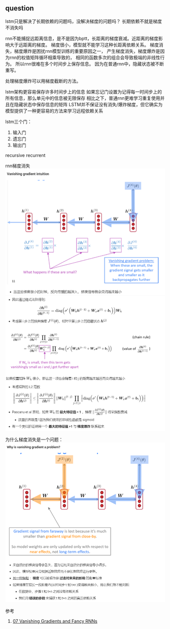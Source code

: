 ## question
lstm只是解决了长期依赖的问题吗，没解决梯度的问题吗？
长期依赖不就是梯度不消失吗

rnn不能捕捉远距离信息，是不是因为bptt，长距离的梯度衰减。近距离的梯度影响大于远距离的梯度。
梯度很小，模型就不能学习这种长距离依赖关系。
梯度消失，梯度爆炸是困扰rnn模型训练的重要原因之一，
产生梯度消失，梯度爆炸是因为rnn的权值矩阵循环相乘导致的，
相同的函数多次的组合会导致极端的非线性行为。
所以rnn很难在多个时间步上保存信息。
因为在普通rnn中，隐藏状态被不断重写。

处理梯度爆炸可以用梯度截断的方法。

lstm架构更容易保存许多时间步上的信息
如果忘记门设置为记得每一时间步上的所有信息，那么单元中的信息被无限保存
相比之下，普通rnn更难学习重复使用并且在隐藏状态中保存信息的矩阵
LSTM并不保证没有消失/爆炸梯度，但它确实为模型提供了一种更容易的方法来学习远程依赖关系





lstm三个门：
1. 输入门
2. 遗忘门
3. 输出门

recursive recurrent

rnn梯度消失
![图 1](images/97f28e85df4beacbd4ea97afd8003942327886637e9ce055a308a0372e639f6a.png)  
![图 2](images/c4972f5c4fe47612cc98def15ea861d99d3b44255b5656f03b27a0bab0c32e96.png)  

为什么梯度消失是一个问题：
![图 3](images/4d178719a3478d047e742c65df69284da1685499c5cf9f5de88de43a1657e8a9.png)  


参考
1. [07 Vanishing Gradients and Fancy RNNs](https://looperxx.github.io/CS224n-2019-07-Vanishing%20Gradients%20and%20Fancy%20RNNs/)